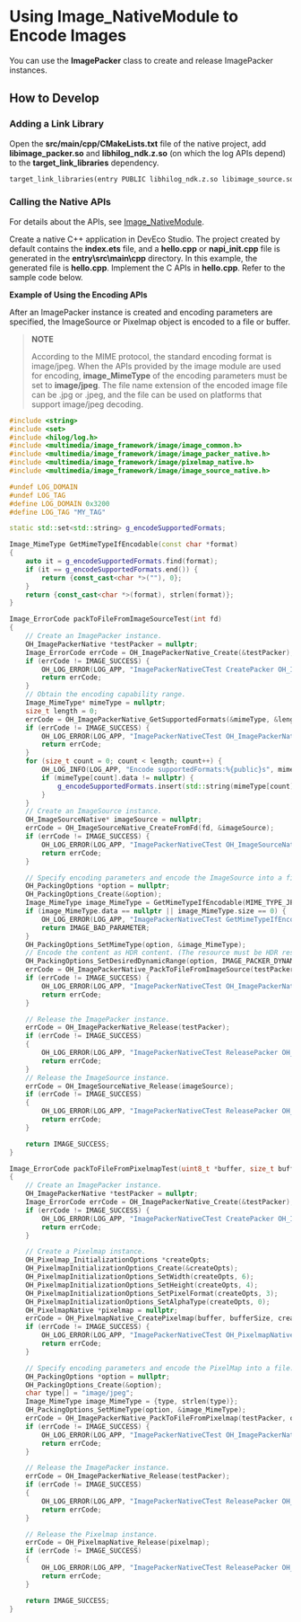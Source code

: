 # Using Image_NativeModule to Encode Images
<!--Kit: Image Kit-->
<!--Subsystem: Multimedia-->
<!--Owner: @aulight02-->
<!--Designer: @liyang_bryan-->
<!--Tester: @xchaosioda-->
<!--Adviser: @w_Machine_cc-->

You can use the **ImagePacker** class to create and release ImagePacker instances.

## How to Develop

### Adding a Link Library

Open the **src/main/cpp/CMakeLists.txt** file of the native project, add **libimage_packer.so** and **libhilog_ndk.z.so** (on which the log APIs depend) to the **target_link_libraries** dependency.

```txt
target_link_libraries(entry PUBLIC libhilog_ndk.z.so libimage_source.so libimage_packer.so libpixelmap.so)
```

### Calling the Native APIs

For details about the APIs, see [Image_NativeModule](../../reference/apis-image-kit/capi-image-nativemodule.md).

Create a native C++ application in DevEco Studio. The project created by default contains the **index.ets** file, and a **hello.cpp** or **napi_init.cpp** file is generated in the **entry\src\main\cpp** directory. In this example, the generated file is **hello.cpp**. Implement the C APIs in **hello.cpp**. Refer to the sample code below.

**Example of Using the Encoding APIs**

After an ImagePacker instance is created and encoding parameters are specified, the ImageSource or Pixelmap object is encoded to a file or buffer.

> **NOTE**
>
> According to the MIME protocol, the standard encoding format is image/jpeg. When the APIs provided by the image module are used for encoding, **image_MimeType** of the encoding parameters must be set to **image/jpeg**. The file name extension of the encoded image file can be .jpg or .jpeg, and the file can be used on platforms that support image/jpeg decoding.

```c++
#include <string>
#include <set>
#include <hilog/log.h>
#include <multimedia/image_framework/image/image_common.h>
#include <multimedia/image_framework/image/image_packer_native.h>
#include <multimedia/image_framework/image/pixelmap_native.h>
#include <multimedia/image_framework/image/image_source_native.h>

#undef LOG_DOMAIN
#undef LOG_TAG
#define LOG_DOMAIN 0x3200
#define LOG_TAG "MY_TAG"

static std::set<std::string> g_encodeSupportedFormats;

Image_MimeType GetMimeTypeIfEncodable(const char *format)
{
    auto it = g_encodeSupportedFormats.find(format);
    if (it == g_encodeSupportedFormats.end()) {
        return {const_cast<char *>(""), 0};
    }
    return {const_cast<char *>(format), strlen(format)};
}

Image_ErrorCode packToFileFromImageSourceTest(int fd)
{
    // Create an ImagePacker instance.
    OH_ImagePackerNative *testPacker = nullptr;
    Image_ErrorCode errCode = OH_ImagePackerNative_Create(&testPacker);
    if (errCode != IMAGE_SUCCESS) {
        OH_LOG_ERROR(LOG_APP, "ImagePackerNativeCTest CreatePacker OH_ImagePackerNative_Create failed, errCode: %{public}d.", errCode);
        return errCode;
    }
    // Obtain the encoding capability range.
    Image_MimeType* mimeType = nullptr;
    size_t length = 0;
    errCode = OH_ImagePackerNative_GetSupportedFormats(&mimeType, &length);
    if (errCode != IMAGE_SUCCESS) {
        OH_LOG_ERROR(LOG_APP, "ImagePackerNativeCTest OH_ImagePackerNative_GetSupportedFormats failed, errCode: %{public}d.", errCode);
        return errCode;
    }
    for (size_t count = 0; count < length; count++) {
        OH_LOG_INFO(LOG_APP, "Encode supportedFormats:%{public}s", mimeType[count].data);
        if (mimeType[count].data != nullptr) {
            g_encodeSupportedFormats.insert(std::string(mimeType[count].data));
        }
    }
    // Create an ImageSource instance.
    OH_ImageSourceNative* imageSource = nullptr;
    errCode = OH_ImageSourceNative_CreateFromFd(fd, &imageSource);
    if (errCode != IMAGE_SUCCESS) {
        OH_LOG_ERROR(LOG_APP, "ImagePackerNativeCTest OH_ImageSourceNative_CreateFromFd  failed, errCode: %{public}d.", errCode);
        return errCode;
    }

    // Specify encoding parameters and encode the ImageSource into a file.
    OH_PackingOptions *option = nullptr;
    OH_PackingOptions_Create(&option);
    Image_MimeType image_MimeType = GetMimeTypeIfEncodable(MIME_TYPE_JPEG);
    if (image_MimeType.data == nullptr || image_MimeType.size == 0) {
        OH_LOG_ERROR(LOG_APP, "ImagePackerNativeCTest GetMimeTypeIfEncodable failed, format can't support encode.");
        return IMAGE_BAD_PARAMETER;
    }
    OH_PackingOptions_SetMimeType(option, &image_MimeType);
    // Encode the content as HDR content. (The resource must be HDR resource and the JPEG format must be supported.)
    OH_PackingOptions_SetDesiredDynamicRange(option, IMAGE_PACKER_DYNAMIC_RANGE_AUTO);
    errCode = OH_ImagePackerNative_PackToFileFromImageSource(testPacker, option, imageSource, fd);
    if (errCode != IMAGE_SUCCESS) {
        OH_LOG_ERROR(LOG_APP, "ImagePackerNativeCTest OH_ImagePackerNative_PackToFileFromImageSource failed, errCode: %{public}d.", errCode);
        return errCode;
    }

    // Release the ImagePacker instance.
    errCode = OH_ImagePackerNative_Release(testPacker);
    if (errCode != IMAGE_SUCCESS)
    {
        OH_LOG_ERROR(LOG_APP, "ImagePackerNativeCTest ReleasePacker OH_ImagePackerNative_Release failed, errCode: %{public}d.", errCode);
        return errCode;
    }
    // Release the ImageSource instance.
    errCode = OH_ImageSourceNative_Release(imageSource);
    if (errCode != IMAGE_SUCCESS)
    {
        OH_LOG_ERROR(LOG_APP, "ImagePackerNativeCTest ReleasePacker OH_ImageSourceNative_Release failed, errCode: %{public}d.", errCode);
        return errCode;
    }

    return IMAGE_SUCCESS;
}

Image_ErrorCode packToFileFromPixelmapTest(uint8_t *buffer, size_t bufferSize, int fd)
{
    // Create an ImagePacker instance.
    OH_ImagePackerNative *testPacker = nullptr;
    Image_ErrorCode errCode = OH_ImagePackerNative_Create(&testPacker);
    if (errCode != IMAGE_SUCCESS) {
        OH_LOG_ERROR(LOG_APP, "ImagePackerNativeCTest CreatePacker OH_ImagePackerNative_Create failed, errCode: %{public}d.", errCode);
        return errCode;
    }

    // Create a Pixelmap instance.
    OH_Pixelmap_InitializationOptions *createOpts;
    OH_PixelmapInitializationOptions_Create(&createOpts);
    OH_PixelmapInitializationOptions_SetWidth(createOpts, 6);
    OH_PixelmapInitializationOptions_SetHeight(createOpts, 4);
    OH_PixelmapInitializationOptions_SetPixelFormat(createOpts, 3);
    OH_PixelmapInitializationOptions_SetAlphaType(createOpts, 0);
    OH_PixelmapNative *pixelmap = nullptr;
    errCode = OH_PixelmapNative_CreatePixelmap(buffer, bufferSize, createOpts, &pixelmap);
    if (errCode != IMAGE_SUCCESS) {
        OH_LOG_ERROR(LOG_APP, "ImagePackerNativeCTest OH_PixelmapNative_CreatePixelmap  failed, errCode: %{public}d.", errCode);
        return errCode;
    }

    // Specify encoding parameters and encode the PixelMap into a file.
    OH_PackingOptions *option = nullptr;
    OH_PackingOptions_Create(&option);
    char type[] = "image/jpeg";
    Image_MimeType image_MimeType = {type, strlen(type)};
    OH_PackingOptions_SetMimeType(option, &image_MimeType);
    errCode = OH_ImagePackerNative_PackToFileFromPixelmap(testPacker, option, pixelmap, fd);
    if (errCode != IMAGE_SUCCESS) {
        OH_LOG_ERROR(LOG_APP, "ImagePackerNativeCTest OH_ImagePackerNative_PackToFileFromPixelmap  failed, errCode: %{public}d.", errCode);
        return errCode;
    }

    // Release the ImagePacker instance.
    errCode = OH_ImagePackerNative_Release(testPacker);
    if (errCode != IMAGE_SUCCESS)
    {
        OH_LOG_ERROR(LOG_APP, "ImagePackerNativeCTest ReleasePacker OH_ImagePackerNative_Release failed, errCode: %{public}d.", errCode);
        return errCode;
    }

    // Release the Pixelmap instance.
    errCode = OH_PixelmapNative_Release(pixelmap);
    if (errCode != IMAGE_SUCCESS)
    {
        OH_LOG_ERROR(LOG_APP, "ImagePackerNativeCTest ReleasePacker OH_PixelmapNative_Release failed, errCode: %{public}d.", errCode);
        return errCode;
    }

    return IMAGE_SUCCESS;
}
```
